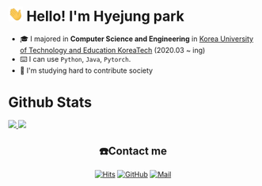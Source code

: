 # <img  src="https://raw.githubusercontent.com/ABSphreak/ABSphreak/master/gifs/Hi.gif" width="30px">  Hello! I'm Hyejung park
- 🎓 I majored in **Computer Science and Engineering** in [Korea University of Technology and Education KoreaTech](https://www.koreatech.ac.kr/kor/Main.do) (2020.03 ~ ing)
- ⌨️  I can use `Python`, `Java`, `Pytorch`.
- 🤔 I'm studying hard to contribute society

# Github Stats
<a href='#'>
 <img src = "https://github-readme-stats.vercel.app/api?username=gpwjd01&theme=react&show_icons=true&hide_border=true" height = "180px">
 <img src = "https://github-readme-stats.vercel.app/api/top-langs/?username=gpwjd01&theme=react&layout=compact" height = "180px">
</a>
<div align=center>
 

## ☎️Contact me
  
[![Hits](https://hits.seeyoufarm.com/api/count/incr/badge.svg?url=https://github.com/gpwjd01)](https://hits.seeyoufarm.com)
[![GitHub](http://img.shields.io/badge/GitHub-Black?style=flat-square&logo=github&link=https://github.com/gpwjd01)](https://github.com/gpwjd01)
[![Mail](https://img.shields.io/badge/Gmail-d14836?style=flat-square&logo=Gmail&logoColor=white&link=mailto:pkej14@gmail.com)](mailto:pkej14@gmail.com)
</div>
